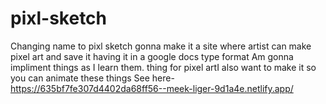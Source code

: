 # pixl-sketch
Changing name to pixl sketch gonna make it a site where artist can make pixel art and save it having it in a google docs type format Am gonna impliment things as I learn them. thing for pixel artI also want to make it so you can animate these things See here- https://635bf7fe307d4402da68ff56--meek-liger-9d1a4e.netlify.app/